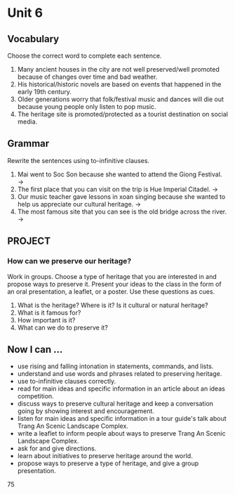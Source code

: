 # Unit 6

## Vocabulary
Choose the correct word to complete each sentence.
1. Many ancient houses in the city are not well preserved/well promoted because of changes over time and bad weather.
2. His historical/historic novels are based on events that happened in the early 19th century.
3. Older generations worry that folk/festival music and dances will die out because young people only listen to pop music.
4. The heritage site is promoted/protected as a tourist destination on social media.

## Grammar
Rewrite the sentences using to-infinitive clauses.
1. Mai went to Soc Son because she wanted to attend the Giong Festival.
   →
2. The first place that you can visit on the trip is Hue Imperial Citadel.
   →
3. Our music teacher gave lessons in xoan singing because she wanted to help us appreciate our cultural heritage.
   →
4. The most famous site that you can see is the old bridge across the river.
   →

## PROJECT

### How can we preserve our heritage?

Work in groups. Choose a type of heritage that you are interested in and propose ways to preserve it. Present your ideas to the class in the form of an oral presentation, a leaflet, or a poster. Use these questions as cues.
1. What is the heritage? Where is it? Is it cultural or natural heritage?
2. What is it famous for?
3. How important is it?
4. What can we do to preserve it?

## Now I can ...
- use rising and falling intonation in statements, commands, and lists.
- understand and use words and phrases related to preserving heritage.
- use to-infinitive clauses correctly.
- read for main ideas and specific information in an article about an ideas competition.
- discuss ways to preserve cultural heritage and keep a conversation going by showing interest and encouragement.
- listen for main ideas and specific information in a tour guide's talk about Trang An Scenic Landscape Complex.
- write a leaflet to inform people about ways to preserve Trang An Scenic Landscape Complex.
- ask for and give directions.
- learn about initiatives to preserve heritage around the world.
- propose ways to preserve a type of heritage, and give a group presentation.

75
